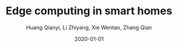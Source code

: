 ---
title: "Edge computing in smart homes"
collection: publications
permalink: "/publication/2020-01-01"
excerpt: ""
date: "2020-01-01"
venue: "Journal of Computer Research and Development 57 (9), 1800-1809, 2020"
paperurl: 
author: "Huang Qianyi, Li Zhiyang, Xie Wentao, Zhang Qian"
poster: /images/publications/2020-01-01.jpg

remark:
external_url: "https://crad.ict.ac.cn/cn/article/doi/10.7544/issn1000-1239.2020.20200253"
---